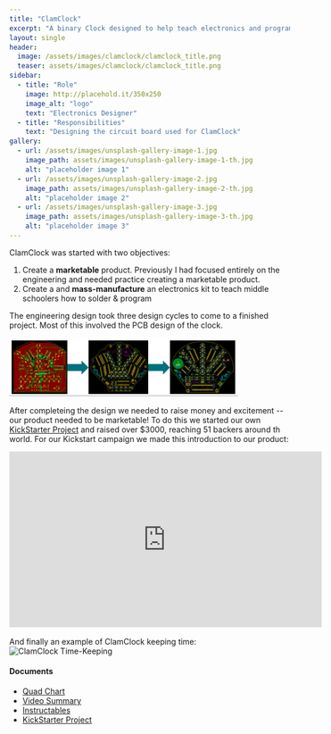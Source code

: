 ```yaml
---
title: "ClamClock"
excerpt: "A binary Clock designed to help teach electronics and programming"
layout: single
header:
  image: /assets/images/clamclock/clamclock_title.png
  teaser: assets/images/clamclock/clamclock_title.png
sidebar:
  - title: "Role"
    image: http://placehold.it/350x250
    image_alt: "logo"
    text: "Electronics Designer"
  - title: "Responsibilities"
    text: "Designing the circuit board used for ClamClock"
gallery:
  - url: /assets/images/unsplash-gallery-image-1.jpg
    image_path: assets/images/unsplash-gallery-image-1-th.jpg
    alt: "placeholder image 1"
  - url: /assets/images/unsplash-gallery-image-2.jpg
    image_path: assets/images/unsplash-gallery-image-2-th.jpg
    alt: "placeholder image 2"
  - url: /assets/images/unsplash-gallery-image-3.jpg
    image_path: assets/images/unsplash-gallery-image-3-th.jpg
    alt: "placeholder image 3"
---
```


ClamClock was started  with two objectives: 

1. Create a **marketable** product. Previously I had focused entirely on the engineering and needed practice creating a marketable product.
2. Create a and **mass-manufacture** an electronics kit to teach middle schoolers how to solder & program

The engineering design took three design cycles to come to a finished project. Most of this involved the PCB design of the clock.

![Progression of ClamClock](/assets/images/clamclock/pcb-progression.png)

After completeing the design we needed to raise money and excitement -- our product needed to be marketable! To do this we started our own [KickStarter Project](https://www.kickstarter.com/projects/1773610279/clamclock-a-diy-binary-timekeeper) and raised over $3000, reaching 51 backers around th world. For our Kickstart campaign we made this introduction to our product:

<iframe width="560" height="315" src="https://www.youtube.com/embed/RfzfxHmwkTU" frameborder="0" allow="accelerometer; autoplay; encrypted-media; gyroscope; picture-in-picture" allowfullscreen></iframe>

And finally an example of ClamClock keeping time:
![ClamClock Time-Keeping]({{site.baseurl}}/images/clamclock/basic-timelapse.gif "Binary time-keeping")


#### Documents
+ [Quad Chart](http://www.travislibsack.com/pdfs/ClamClock-Quad_Chart.pdf)<br>
+ [Video Summary](https://www.youtube.com/watch?v=RfzfxHmwkTU)<br>
+ [Instructables](https://www.instructables.com/id/ClamClock-a-Binary-Timekeeper/)<br>
+ [KickStarter Project](https://www.kickstarter.com/projects/1773610279/clamclock-a-diy-binary-timekeeper)<br>
